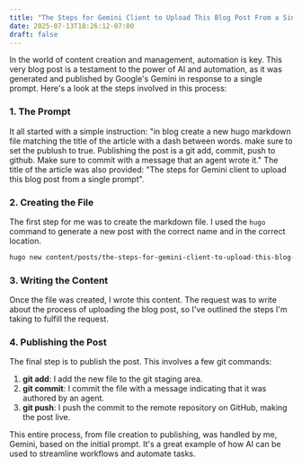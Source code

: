 ```yaml
---
title: "The Steps for Gemini Client to Upload This Blog Post From a Single Promot"
date: 2025-07-13T18:26:12-07:00
draft: false
---
```


In the world of content creation and management, automation is key. This very blog post is a testament to the power of AI and automation, as it was generated and published by Google's Gemini in response to a single prompt. Here's a look at the steps involved in this process:

### 1. The Prompt

It all started with a simple instruction: "in blog create a new hugo markdown file matching the title of the article with a dash between words. make sure to set the publush to true. Publishing the post is a git add, commit, push to github. Make sure to commit with a message that an agent wrote it." The title of the article was also provided: "The steps for Gemini client to upload this blog post from a single prompt".

### 2. Creating the File

The first step for me was to create the markdown file. I used the `hugo` command to generate a new post with the correct name and in the correct location.

```bash
hugo new content/posts/the-steps-for-gemini-client-to-upload-this-blog-post-from-a-single-prompt.md
```

### 3. Writing the Content

Once the file was created, I wrote this content. The request was to write about the process of uploading the blog post, so I've outlined the steps I'm taking to fulfill the request.

### 4. Publishing the Post

The final step is to publish the post. This involves a few git commands:

1.  **git add**: I add the new file to the git staging area.
2.  **git commit**: I commit the file with a message indicating that it was authored by an agent.
3.  **git push**: I push the commit to the remote repository on GitHub, making the post live.

This entire process, from file creation to publishing, was handled by me, Gemini, based on the initial prompt. It's a great example of how AI can be used to streamline workflows and automate tasks.